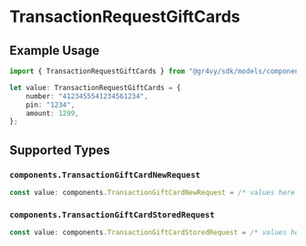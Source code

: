 # TransactionRequestGiftCards

## Example Usage

```typescript
import { TransactionRequestGiftCards } from "@gr4vy/sdk/models/components";

let value: TransactionRequestGiftCards = {
    number: "4123455541234561234",
    pin: "1234",
    amount: 1299,
};
```

## Supported Types

### `components.TransactionGiftCardNewRequest`

```typescript
const value: components.TransactionGiftCardNewRequest = /* values here */
```

### `components.TransactionGiftCardStoredRequest`

```typescript
const value: components.TransactionGiftCardStoredRequest = /* values here */
```


